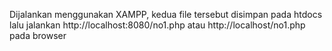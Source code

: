 Dijalankan menggunakan XAMPP, kedua file tersebut disimpan pada htdocs<br>
lalu jalankan http://localhost:8080/no1.php atau http://localhost/no1.php pada browser
